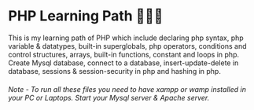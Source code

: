 # PHP Learning Path 🔷🔶🔷

This is my learning path of PHP which include declaring php syntax, php variable & datatypes, built-in superglobals, php operators, conditions and control structures, arrays, built-in functions, constant and loops in php.
Create Mysql database, connect to a database, insert-update-delete in database, sessions & session-security in php and hashing in php.

###### Note - To run all these files you need to have xampp or wamp installed in your PC or Laptops. Start your Mysql server & Apache server.
